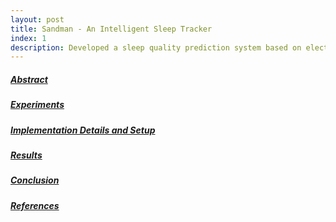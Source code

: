 ```yaml
---
layout: post
title: Sandman - An Intelligent Sleep Tracker
index: 1
description: Developed a sleep quality prediction system based on electrocardiography (ECG) signals using a Decision Tree based Support Vector Machine (DTB-SVM).
---
```


<h5><u>Abstract</u></h5>

<h5><u>Experiments</u></h5>

<h5><u>Implementation Details and Setup</u></h5>

<h5><u>Results</u></h5>

<h5><u>Conclusion</u></h5>

<h5><u>References</u></h5>
